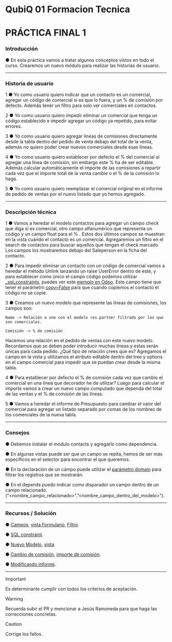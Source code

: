 # QubiQ 01 Formacion Tecnica

# PRÁCTICA FINAL 1

### Introducción

● En esta práctica vamos a tratar algunos conceptos vistos en todo el curso. Crearemos un nuevo módulo para realizar las historias de usuario.

------------------------------------------------------------------------------------------------------------------

### Historia de usuario

1 ● Yo como usuario quiero indicar que un contacto es un comercial, agregar un código de comercial si es que lo fuera, y un % de comisión por defecto. Además tener un filtro para solo ver comerciales en contactos.

2 ● Yo como usuario quiero impedir eliminar un comercial que tenga un código establecido e impedir agregar un código ya repetido, para evitar errores.

3 ● Yo como usuario quiero agregar líneas de comisiones directamente desde la tabla dentro del pedido de venta debajo del total de la venta, además no quiero poder crear nuevos comerciales desde esas líneas.

4 ● Yo como usuario quiero establecer por defecto el % del comercial al agregar una línea de comisión, sin embargo este % ha de ser editable. Además calcular automáticamente el importe de las comisiones a repartir cada vez que el importe total de la venta cambie o el % de la comisión lo haga.

5 ● Yo como usuario quiero reemplazar el comercial original en el informe de pedido de ventas por el nuevo listado que yo hemos agregado.

------------------------------------------------------------------------------------------------------------------

### Descripción técnica

1 ● Vamos a heredar el modelo contactos para agregar un campo check que diga si es comercial, otro campo alfanumérico que representa un código y un campo float para el % . Estos dos últimos campos se muestran en la vista cuando el contacto es un comercial. Agregaremos un filtro en el search de contactos para buscar aquellos que tengan el check marcado Los campos los mostraremos debajo del Saleperson en la ficha del contacto.

2 ● Para impedir eliminar un contacto con un código de comercial vamos a heredar el método Unlink lanzando un raise UserError dentro de este, y para establecer como único el campo código podemos utilizar [_sql_constraints](https://www.odoo.com/es_ES/forum/ayuda-1/how-to-make-a-unique-field-in-a-module-16386), puedes ver este [ejemplo en Odoo](https://github.com/odoo/odoo/blob/f964b761eae32016e36dd9d39cc2c35fc2270eba/addons/account/models/account_account.py#L89). Este campo tiene que tener el parámetro [copy=False](https://github.com/odoo/odoo/blob/f964b761eae32016e36dd9d39cc2c35fc2270eba/addons/account/models/account_bank_statement.py#L213) para que cuando copiemos el contacto el código no se copie.

3 ● Creamos un nuevo modelo que represente las líneas de comisiones, los campos son:

    Name -> Relación a uno con el modelo res.partner filtrado por los que son comerciales.

    Comisión -> % de comisión

Hacemos una relación en el pedido de ventas con este nuevo modelo. Recordamos que se deben poder introducir muchas líneas y estas serán únicas para cada pedido. ¿Qué tipo de relación crees que es? Agregamos el campo en la vista y utilizamos el atributo editable dentro del tree y options en el campo comercial para impedir que se puedan crear desde la misma tabla.

4 ● Para establecer por defecto el % de comisión cada vez que cambio el comercial en una línea que decorador he de utilizar? Luego para calcular el importe vamos a crear un nuevo campo computado que dependa del total de las ventas y el % de comisión de las líneas.

5 ● Vamos a heredar el informe de Presupuesto para cambiar el valor del comercial para agregar un listado separado por comas de los nombres de los comerciales de la nueva tabla.

------------------------------------------------------------------------------------------------------------------

### Consejos

● Debemos instalar el módulo contacts y agregarlo como dependencia.

● En algunas vistas puede ser que un campo se repita, hemos de ser más específicos en el selector para encontrar el que queremos.

● En la declaración de un campo puede utilizar el [parámetro domain](https://github.com/odoo/odoo/blob/f964b761eae32016e36dd9d39cc2c35fc2270eba/addons/account/models/account_journal.py#L20) para filtrar los registros que se mostrarán.

● En el depends puedo indicar como disparador un campo dentro de un campo relacionado. (“<nombre_campo_relacionado>”.”<nombre_campo_dentro_del_modelo>”).

------------------------------------------------------------------------------------------------------------------

### Recursos / Solución

● [Campos](https://github.com/QubiQ/sistema-doq/blob/4de257c1348b32afc309593936b6a58ee40ae4bd/practica_final_1/models/res_partner.py#L9), [vista Formulario](https://github.com/QubiQ/sistema-doq/blob/4de257c1348b32afc309593936b6a58ee40ae4bd/practica_final_1/views/res_partner.xml#L10), [Filtro](https://github.com/QubiQ/sistema-doq/blob/4de257c1348b32afc309593936b6a58ee40ae4bd/practica_final_1/views/res_partner.xml#L24).

● [SQL constraint](https://github.com/QubiQ/sistema-doq/blob/4de257c1348b32afc309593936b6a58ee40ae4bd/practica_final_1/models/res_partner.py#L14).

● [Nuevo Modelo](https://github.com/QubiQ/sistema-doq/blob/4de257c1348b32afc309593936b6a58ee40ae4bd/practica_final_1/models/sale_commission.py#L8), [vista](https://github.com/QubiQ/sistema-doq/blob/4de257c1348b32afc309593936b6a58ee40ae4bd/practica_final_1/views/sale_order.xml#L12).

● [Cambio de comisión](https://github.com/QubiQ/sistema-doq/blob/4de257c1348b32afc309593936b6a58ee40ae4bd/practica_final_1/models/sale_commission.py#L19), [importe de comisión](https://github.com/QubiQ/sistema-doq/blob/4de257c1348b32afc309593936b6a58ee40ae4bd/practica_final_1/models/sale_commission.py#L23).

● [Modificando informe](https://github.com/QubiQ/sistema-doq/blob/4de257c1348b32afc309593936b6a58ee40ae4bd/practica_final_1/views/report_sale.xml#L6).

------------------------------------------------------------------------------------------------------------------

> [!IMPORTANT]
> Es determinante cumplir con todos los criterios de aceptación.

> [!WARNING]
> Recuerda subir el PR y mencionar a Jesús Ramoneda para que haga las correcciones concretas.

> [!CAUTION]
> Corrige los fallos.
